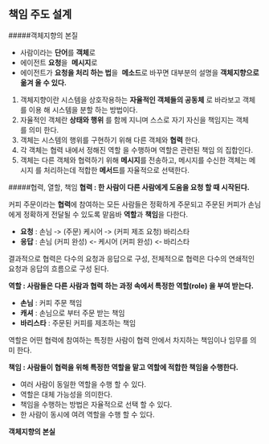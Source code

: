책임 주도 설계
---
#####객체지향의 본질
* 사람이라는 **단어**를 **객체**로 
* 에이전트 **요청**을  **메시지**로 
* 에이전트가 **요청을 처리 하는 법**을  **메소드**로 바꾸면 대부분의 설명을 **객체지향으로 옮겨 올 수 있다.**

1. 객체지향이란 시스템을 상호작용하는 **자율적인 객체들의 공동체** 로 바라보고 객체를 이용 해 시스템을 분할 하는 방법이다.
2. 자율적인 객체란 **상태와 행위** 를 함께 지니며 스스로 자기 자신을 책임지는 객체를 의미 한다.
3. 객체는 시스템의 행위를 구현하기 위해 다른 객체와 **협력** 한다.
4. 각 객체는 협력 내에서 정해진 역할 을 수행하며 역할은 관련된 책임 의 집합인다.
5. 객체는 다른 객체와 협력하기 위해 **메시지**를 전송하고, 메시지를 수신한 객체는 메시지 를 처리하는데 적합한 **메서드**를 자율적으로 선택한다.

#####협력, 열할, 책임
**협력 : 한 사람이 다른 사람에게 도움을 요청 할 때 시작된다.**

커피 주문이라는 **협력**에 참여하는 모든 사람들은 정확하게 주문되고 주문된 커피가 손님에게 정확하게 전달될 수 있도록 맡음바 **역할**과 **책임**을 다한다.

* **요청** : 손님 ‐> (주문) 케시어 ‐> (커피 제조 요청) 바리스타
* **응답** : 손님 (커피 완성) <‐ 케시어 (커피 완성) <‐ 바리스타 

결과적으로 협력은 다수의 요청과 응답으로 구성, 전체적으로 협력은 다수의 연쇄적인 요청과 응답의 흐름으로 구성 된다.

**역할 : 사람들은 다른 사람과 협력 하는 과정 속에서 특정한 역할(role) 을 부여 받는다.**

* **손님**    : 커피 주문 책임
* **캐셔**    : 손님으로 부터 주문 받는 책임
* **바리스타** : 주문된 커피를 제조하는 책임

역할은 어떤 협력에 참여하는 특정한 사람이 협력 안에서 차지하는 책임이나 임무를 의미 한다.

**책임 : 사람들이 협력을 위해 특정한 역할을 맡고 역할에 적합한 책임을 수행한다.**

* 여러 사람이 동일한 역할을 수행 할 수 있다. 
* 역할은 대체 가능성을 의미한다. 
* 책임을 수행하는 방법은 자율적으로 선택 할 수 있다.
* 한 사람이 동시에 여려 역할을 수행 할 수 있다.

**객체지향의 본실**

